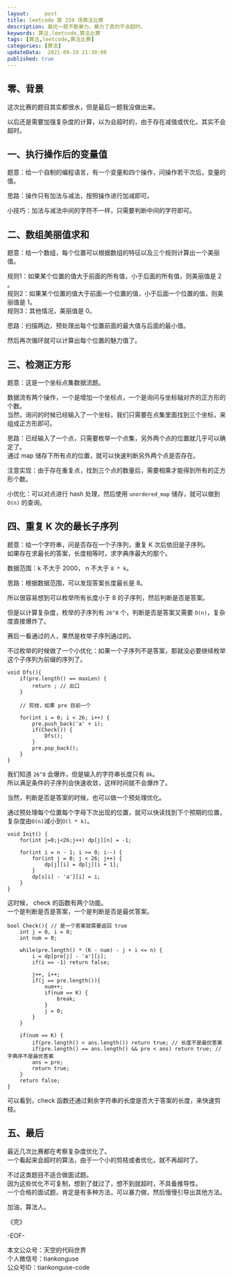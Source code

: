 ```yaml
---   
layout:     post  
title: leetcode 第 259 场算法比赛  
description: 最优一题不敢暴力，暴力了真的不会超时。     
keywords: 算法,leetcode,算法比赛  
tags: [算法,leetcode,算法比赛]    
categories: [算法]  
updateData:  2021-09-19 21:30:00  
published: true  
---  
```



## 零、背景  


这次比赛的题目其实都很水，但是最后一题我没做出来。  


以后还是需要加强复杂度的计算，以为会超时的，由于存在减值或优化，其实不会超时。  


## 一、执行操作后的变量值  


题意：给一个自制的编程语言，有一个变量和四个操作，问操作若干次后，变量的值。  


思路：操作只有加法与减法，按照操作进行加减即可。  


小技巧：加法与减法中间的字符不一样，只需要判断中间的字符即可。  


## 二、数组美丽值求和  


题意：给一个数组，每个位置可以根据数组的特征以及三个规则计算出一个美丽值。  


规则1：如果某个位置的值大于前面的所有值，小于后面的所有值，则美丽值是 2 。  
规则2：如果某个位置的值大于前面一个位置的值，小于后面一个位置的值，则美丽值是 1。  
规则3：其他情况，美丽值是 0。  


思路：扫描两边，预处理出每个位置前面的最大值与后面的最小值。    


然后再次循环就可以计算出每个位置的魅力值了。  


## 三、检测正方形  


题意：这是一个坐标点集数据流题。  


数据流有两个操作，一个是增加一个坐标点，一个是询问与坐标轴对齐的正方形的个数。  
当然，询问的时候已经输入了一个坐标，我们只需要在点集里面找到三个坐标，来组成正方形即可。  


思路：已经输入了一个点，只需要枚举一个点集，另外两个点的位置就几乎可以确定了。  
通过 map 储存下所有点的位置，就可以快速判断另外两个点是否存在。  


注意实现：由于存在重复点，找到三个点的数量后，需要相乘才能得到所有的正方形个数。  



小优化：可以对点进行 hash 处理，然后使用 `unordered_map` 储存，就可以做到 `O(n)` 的查询。  


## 四、重复 K 次的最长子序列  


题意：给一个字符串，问是否存在一个子序列，重复 K 次后依旧是子序列。  
如果存在求最长的答案，长度相等时，求字典序最大的那个。  


数据范围：k 不大于 2000， n 不大于 `8 * k`。  


思路：根据数据范围，可以发现答案长度最长是 8。  


所以很容易想到可以枚举所有长度小于 8 的子序列，然后判断是否是答案。  


但是以计算复杂度，枚举的子序列有 `26^8` 个，判断是否是答案又需要 `O(n)`，复杂度直接爆炸了。  


赛后一看通过的人，果然是枚举子序列通过的。  


不过枚举的时候做了一个小优化：如果一个子序列不是答案，那就没必要继续枚举这个子序列为前缀的序列了。  


```
void Dfs(){
    if(pre.length() == maxLen) {
        return ; // 出口
    }
    
    // 剪枝，如果 pre 目前一个
    
    for(int i = 0; i < 26; i++) {
        pre.push_back('a' + i);
        if(Check()) {
            Dfs();
        }
        pre.pop_back();
    }
}
```


我们知道 `26^8` 会爆炸，但是输入的字符串长度只有 `8k`。  
所以满足条件的子序列会快速收敛，这样时间就不会爆炸了。  


当然，判断是否是答案的时候，也可以做一个预处理优化。  


通过预处理每个位置每个字母下次出现的位置，就可以快读找到下个预期的位置，复杂度由`O(n)`减小到`O(l * k)`。  


```
void Init() {
    for(int j=0;j<26;j++) dp[j][n] = -1;
    
    for(int i = n - 1; i >= 0; i--) {
        for(int j = 0; j < 26; j++) {
            dp[j][i] = dp[j][i + 1];
        }
        dp[s[i] - 'a'][i] = i;
    }
}
```


这时候， check 的函数有两个功能。  
一个是判断是否是答案，一个是判断是否是最优答案。  


```
bool Check(){ // 是一个答案就需要返回 true
    int j = 0, i = 0;
    int num = 0;
    
    while(pre.length() * (K - num) - j + i <= n) {
        i = dp[pre[j] - 'a'][i];
        if(i == -1) return false;
        
        j++, i++;
        if(j == pre.length()){
            num++;
            if(num == K) {
                break;
            }
            j = 0;
        }
    }
    
    if(num == K) {
        if(pre.length() < ans.length()) return true; // 长度不是最优答案
        if(pre.length() == ans.length() && pre < ans) return true; // 字典序不是最优答案
        ans = pre;
        return true;
    }
    return false;
}
```


可以看到，check 函数还通过剩余字符串的长度是否大于答案的长度，来快速剪枝。  


## 五、最后  



最近几次比赛都在考察复杂度优化了。  
一个看起来会超时的算法，由于一个小的剪枝或者优化，就不再超时了。  


不过这类题目不适合做面试题。  
因为这些优化不可复制，想到了就过了，想不到就超时，不具备推导性。  
一个合格的面试题，肯定是有多种方法，可以暴力做，然后慢慢引导出其他方法。  



加油，算法人。  


《完》  


-EOF-  



本文公众号：天空的代码世界  
个人微信号：tiankonguse  
公众号ID：tiankonguse-code  
  

